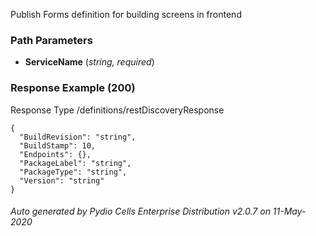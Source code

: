 






 
Publish Forms definition for building screens in frontend  


### Path Parameters

 - **ServiceName** (_string, required_) 




### Response Example (200)
Response Type /definitions/restDiscoveryResponse

```
{
  "BuildRevision": "string",
  "BuildStamp": 10,
  "Endpoints": {},
  "PackageLabel": "string",
  "PackageType": "string",
  "Version": "string"
}
```




###### Auto generated by Pydio Cells Enterprise Distribution v2.0.7 on 11-May-2020
